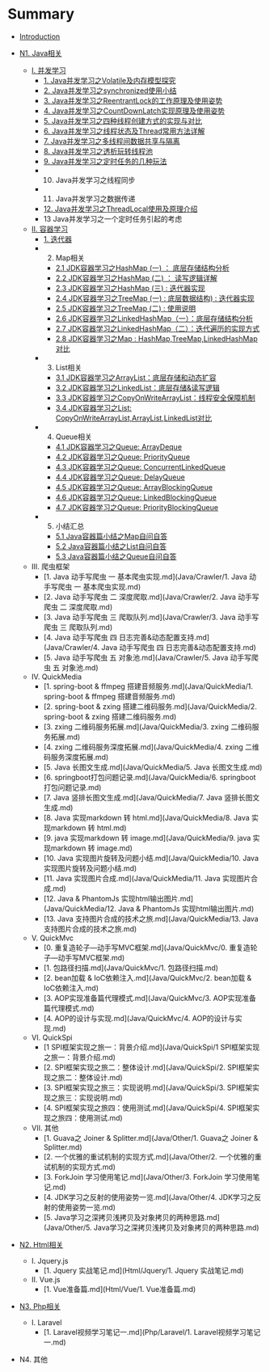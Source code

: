 # Summary

* [Introduction](README.md)
* [N1. Java相关](java.md)
    * [I. 并发学习](Java/concurrent.md)
        * [1. Java并发学习之Volatile及内存模型探究](Java/Concurrent/1.volatile.md)
        * [2. Java并发学习之synchronized使用小结](Java/Concurrent/2.synchronized.md)
        * [3. Java并发学习之ReentrantLock的工作原理及使用姿势](Java/Concurrent/3.ReentrantLock.md)
        * [4. Java并发学习之CountDownLatch实现原理及使用姿势](Java/Concurrent/4.CountDownLatch.md)
        * [5. Java并发学习之四种线程创建方式的实现与对比](Java/Concurrent/5.threadCreate.md)
        * [6. Java并发学习之线程状态及Thread常用方法详解](Java/Concurrent/6.threadState.md)
        * [7. Java并发学习之多线程间数据共享与隔离](Java/Concurrent/7.dataShare.md)
        * [8. Java并发学习之透析玩转线程池](Java/Concurrent/8.threadPool.md)
        * [9. Java并发学习之定时任务的几种玩法](Java/Concurrent/9.timer.md)
        * 10. Java并发学习之线程同步
        * 11. Java并发学习之数据传递
        * [12. Java并发学习之ThreadLocal使用及原理介绍](Java/Concurrent/12.ThreadLocal.md)
        * 13 Java并发学习之一个定时任务引起的考虑
    * [II. 容器学习](Java/collection.md)
        * [1. 迭代器](Java/Collection/1.iterator.md)
        * 2. Map相关
            * [2.1 JDK容器学习之HashMap (一) ： 底层存储结构分析](Java/Collection/2.1jdkHashMap.md)
            * [2.2 JDK容器学习之HashMap (二) ： 读写逻辑详解](Java/Collection/2.2jdkHashMap.md)
            * [2.3 JDK容器学习之HashMap (三) : 迭代器实现](Java/Collection/2.3jdkHashMap.md)
            * [2.4 JDK容器学习之TreeMap (一) : 底层数据结构) : 迭代器实现](Java/Collection/2.4jdkTreeMap.md)
            * [2.5 JDK容器学习之TreeMap (二) : 使用说明](Java/Collection/2.5jdkTreeMap.md)
            * [2.6 JDK容器学习之LinkedHashMap（一）：底层存储结构分析](Java/Collection/2.6jdkLinkedHashMap.md)
            * [2.7 JDK容器学习之LinkedHashMap（二）：迭代遍历的实现方式](Java/Collection/2.7jdkLinkedHashMap.md)
            * [2.8 JDK容器学习之Map : HashMap,TreeMap,LinkedHashMap对比](Java/Collection/2.8jdkMap.md)
        * 3. List相关
            * [3.1 JDK容器学习之ArrayList：底层存储和动态扩容](Java/Collection/3.1jdkArrayList.md)
            * [3.2 JDK容器学习之LinkedList：底层存储&读写逻辑](Java/Collection/3.2jdkLinkedList.md)
            * [3.3 JDK容器学习之CopyOnWriteArrayList：线程安全保障机制](Java/Collection/3.3jdkCopyOnWriteList.md)
            * [3.4 JDK容器学习之List: CopyOnWriteArrayList,ArrayList,LinkedList对比](Java/Collection/3.4jdkList.md)
        * 4. Queue相关
            * [4.1 JDK容器学习之Queue: ArrayDeque](Java/Collection/4.1jdkArrayQueue.md)
            * [4.2 JDK容器学习之Queue: PriorityQueue](Java/Collection/4.2jdkPriorityQueue.md)
            * [4.3 JDK容器学习之Queue: ConcurrentLinkedQueue](Java/Collection/4.3jdkConcurrentLinkedQueue.md)
            * [4.4 JDK容器学习之Queue: DelayQueue](Java/Collection/4.4DelayQueue.md)
            * [4.5 JDK容器学习之Queue: ArrayBlockingQueue](Java/Collection/4.5jdkArrayBlockingQueue.md)
            * [4.6 JDK容器学习之Queue: LinkedBlockingQueue](Java/Collection/4.6jdkLinkedBlockingQueue.md)
            * [4.7 JDK容器学习之Queue: PriorityBlockingQueue](Java/Collection/4.7jdkPriorityBlockingQueue.md)
        * 5. 小结汇总
            * [5.1 Java容器篇小结之Map自问自答](Java/Collection/5.1jdkMapSum.md)
            * [5.2 Java容器篇小结之List自问自答](Java/Collection/5.2jdkListSum.md)
            * [5.3 Java容器篇小结之Queue自问自答](Java/Collection/5.3jdkQueueSum.md)
    * III. 爬虫框架
        * [1. Java 动手写爬虫 一 基本爬虫实现.md](Java/Crawler/1. Java 动手写爬虫 一 基本爬虫实现.md)
        * [2. Java 动手写爬虫 二 深度爬取.md](Java/Crawler/2. Java 动手写爬虫 二 深度爬取.md)
        * [3. Java 动手写爬虫 三 爬取队列.md](Java/Crawler/3. Java 动手写爬虫 三 爬取队列.md)
        * [4. Java 动手写爬虫 四 日志完善&动态配置支持.md](Java/Crawler/4. Java 动手写爬虫 四 日志完善&动态配置支持.md)
        * [5. Java 动手写爬虫 五 对象池.md](Java/Crawler/5. Java 动手写爬虫 五 对象池.md)
    * IV. QuickMedia
        * [1. spring-boot & ffmpeg 搭建音频服务.md](Java/QuickMedia/1. spring-boot & ffmpeg 搭建音频服务.md)
        * [2. spring-boot & zxing 搭建二维码服务.md](Java/QuickMedia/2. spring-boot & zxing 搭建二维码服务.md)
        * [3. zxing 二维码服务拓展.md](Java/QuickMedia/3. zxing 二维码服务拓展.md)
        * [4. zxing 二维码服务深度拓展.md](Java/QuickMedia/4. zxing 二维码服务深度拓展.md)
        * [5. Java 长图文生成.md](Java/QuickMedia/5. Java 长图文生成.md)
        * [6. springboot打包问题记录.md](Java/QuickMedia/6. springboot打包问题记录.md)
        * [7. Java 竖排长图文生成.md](Java/QuickMedia/7. Java 竖排长图文生成.md)
        * [8. Java 实现markdown 转 html.md](Java/QuickMedia/8. Java 实现markdown 转 html.md)
        * [9. java 实现markdown 转 image.md](Java/QuickMedia/9. java 实现markdown 转 image.md)
        * [10. Java 实现图片旋转及问题小结.md](Java/QuickMedia/10. Java 实现图片旋转及问题小结.md)
        * [11. Java 实现图片合成.md](Java/QuickMedia/11. Java 实现图片合成.md)
        * [12. Java & PhantomJs 实现html输出图片.md](Java/QuickMedia/12. Java & PhantomJs 实现html输出图片.md)
        * [13. Java 支持图片合成的技术之旅.md](Java/QuickMedia/13. Java 支持图片合成的技术之旅.md)
    * V. QuickMvc
        * [0. 重复造轮子—动手写MVC框架.md](Java/QuickMvc/0. 重复造轮子—动手写MVC框架.md)
        * [1. 包路径扫描.md](Java/QuickMvc/1. 包路径扫描.md)
        * [2. bean加载 & IoC依赖注入.md](Java/QuickMvc/2. bean加载 & IoC依赖注入.md)
        * [3. AOP实现准备篇代理模式.md](Java/QuickMvc/3. AOP实现准备篇代理模式.md)
        * [4. AOP的设计与实现.md](Java/QuickMvc/4. AOP的设计与实现.md)
    * VI. QuickSpi
        * [1 SPI框架实现之旅一：背景介绍.md](Java/QuickSpi/1 SPI框架实现之旅一：背景介绍.md)
        * [2. SPI框架实现之旅二：整体设计.md](Java/QuickSpi/2. SPI框架实现之旅二：整体设计.md)
        * [3. SPI框架实现之旅三：实现说明.md](Java/QuickSpi/3. SPI框架实现之旅三：实现说明.md)
        * [4. SPI框架实现之旅四：使用测试.md](Java/QuickSpi/4. SPI框架实现之旅四：使用测试.md)
    * VII. 其他
        * [1. Guava之 Joiner & Splitter.md](Java/Other/1. Guava之 Joiner & Splitter.md)
        * [2. 一个优雅的重试机制的实现方式.md](Java/Other/2. 一个优雅的重试机制的实现方式.md)
        * [3. ForkJoin 学习使用笔记.md](Java/Other/3. ForkJoin 学习使用笔记.md)
        * [4. JDK学习之反射的使用姿势一览.md](Java/Other/4. JDK学习之反射的使用姿势一览.md)
        * [5. Java学习之深拷贝浅拷贝及对象拷贝的两种思路.md](Java/Other/5. Java学习之深拷贝浅拷贝及对象拷贝的两种思路.md)
* [N2. Html相关](html.md)
    * I. Jquery.js
        * [1. Jquery 实战笔记.md](Html/Jquery/1. Jquery 实战笔记.md)
    * II. Vue.js
        * [1. Vue准备篇.md](Html/Vue/1. Vue准备篇.md)
* [N3. Php相关](php.md)
    * I. Laravel
        * [1. Laravel视频学习笔记一.md](Php/Laravel/1. Laravel视频学习笔记一.md)

* N4. 其他


